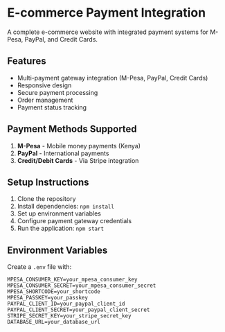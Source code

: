 # E-commerce Payment Integration

A complete e-commerce website with integrated payment systems for M-Pesa, PayPal, and Credit Cards.

## Features

- Multi-payment gateway integration (M-Pesa, PayPal, Credit Cards)
- Responsive design
- Secure payment processing
- Order management
- Payment status tracking

## Payment Methods Supported

1. **M-Pesa** - Mobile money payments (Kenya)
2. **PayPal** - International payments
3. **Credit/Debit Cards** - Via Stripe integration

## Setup Instructions

1. Clone the repository
2. Install dependencies: `npm install`
3. Set up environment variables
4. Configure payment gateway credentials
5. Run the application: `npm start`

## Environment Variables

Create a `.env` file with:

```env
MPESA_CONSUMER_KEY=your_mpesa_consumer_key
MPESA_CONSUMER_SECRET=your_mpesa_consumer_secret
MPESA_SHORTCODE=your_shortcode
MPESA_PASSKEY=your_passkey
PAYPAL_CLIENT_ID=your_paypal_client_id
PAYPAL_CLIENT_SECRET=your_paypal_client_secret
STRIPE_SECRET_KEY=your_stripe_secret_key
DATABASE_URL=your_database_url